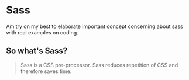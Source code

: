 # **Sass**

Am try on my best to elaborate important concept concerning about sass with real examples on coding.

## So what's Sass?
>Sass is a CSS pre-processor.
Sass reduces repetition of CSS and therefore saves time.
